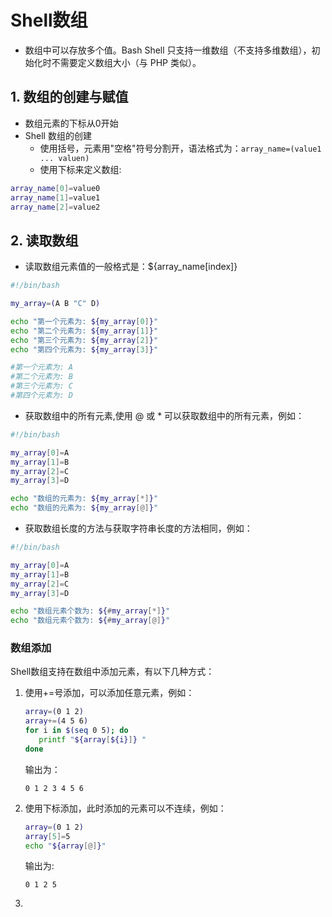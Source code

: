 # Shell数组

* 数组中可以存放多个值。Bash Shell 只支持一维数组（不支持多维数组），初始化时不需要定义数组大小（与 PHP 类似）。

## 1. 数组的创建与赋值

* 数组元素的下标从0开始
* Shell 数组的创建
  * 使用括号，元素用"空格"符号分割开，语法格式为：`array_name=(value1 ... valuen)`
  * 使用下标来定义数组:

```sh
array_name[0]=value0
array_name[1]=value1
array_name[2]=value2
```

## 2. 读取数组

* 读取数组元素值的一般格式是：${array_name[index]}

```sh
#!/bin/bash

my_array=(A B "C" D)

echo "第一个元素为: ${my_array[0]}"
echo "第二个元素为: ${my_array[1]}"
echo "第三个元素为: ${my_array[2]}"
echo "第四个元素为: ${my_array[3]}"

#第一个元素为: A
#第二个元素为: B
#第三个元素为: C
#第四个元素为: D
```

* 获取数组中的所有元素,使用 @ 或 * 可以获取数组中的所有元素，例如：

```sh
#!/bin/bash

my_array[0]=A
my_array[1]=B
my_array[2]=C
my_array[3]=D

echo "数组的元素为: ${my_array[*]}"
echo "数组的元素为: ${my_array[@]}"
```

* 获取数组长度的方法与获取字符串长度的方法相同，例如：

```sh
#!/bin/bash

my_array[0]=A
my_array[1]=B
my_array[2]=C
my_array[3]=D

echo "数组元素个数为: ${#my_array[*]}"
echo "数组元素个数为: ${#my_array[@]}"
```

### 数组添加
Shell数组支持在数组中添加元素，有以下几种方式：
1. 使用+=号添加，可以添加任意元素，例如：
   ```sh
   array=(0 1 2)
   array+=(4 5 6)
   for i in $(seq 0 5); do
      printf "${array[${i}]} "
   done
   ```
   输出为：
   ```
   0 1 2 3 4 5 6
   ```
2. 使用下标添加，此时添加的元素可以不连续，例如：
   ```sh
   array=(0 1 2)
   array[5]=5
   echo "${array[@]}"
   ```
   输出为:
   ```
   0 1 2 5
   ```
3. 